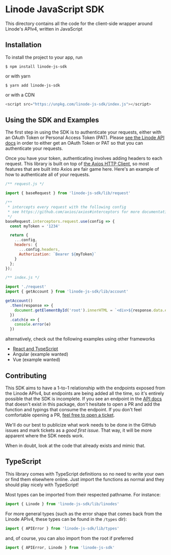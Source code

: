 # Linode JavaScript SDK

This directory contains all the code for the client-side wrapper around Linode's APIv4, written in JavaScript

## Installation

To install the project to your app, run

```
$ npm install linode-js-sdk
```

or with yarn

```
$ yarn add linode-js-sdk
```

or with a CDN

```js
<script src="https://unpkg.com/linode-js-sdk/index.js"></script>
```

## Using the SDK and Examples

The first step in using the SDK is to authenticate your requests, either with an OAuth Token or Personal Access Token (PAT). Please [see the Linode API docs](https://developers-linode.netlify.com/api/v4/#access-and-authentication) in order to either get an OAuth Token or PAT so that you can authenticate your requests.

Once you have your token, authenticating involves adding headers to each request. This library is built on top of [the Axios HTTP Client](https://github.com/axios/axios), so most features that are built into Axios are fair game here. Here's an example of how to authenticate all of your requests.

```js
/** request.js */

import { baseRequest } from 'linode-js-sdk/lib/request'

/** 
 * intercepts every request with the following config
 * see https://github.com/axios/axios#interceptors for more documentation.
 */
baseRequest.interceptors.request.use(config => {
  const myToken = '1234'

  return {
    ...config,
    headers: {
      ...config.headers,
      Authorization: `Bearer ${myToken}`
    }
  };
});
```

```js
/** index.js */

import './request'
import { getAccount } from 'linode-js-sdk/lib/account'

getAccount()
  .then(response => {
    document.getElementById('root').innerHTML = `<div>${response.data.email}</div>`
  })
  .catch(e => {
    console.error(e)
  })
```

alternatively, check out the following examples using other frameworks

* [React and TypeScript](./REACT.md)
* Angular (example wanted)
* Vue (example wanted)

## Contributing 

This SDK aims to have a 1-to-1 relationship with the endpoints exposed from the Linode APIv4, but endpoints are being added all the time, so it's entirely possible that the SDK is incomplete. If you see an endpoint in the [API docs](https://developers.linode.com/api/v4) that doesn't exist in this package, don't hesitate to open a PR and add the function and typings that consume the endpoint. If you don't feel comfortable opening a PR, [feel free to open a ticket](https://github.com/linode/manager/issues/new).

We'll do our best to publicize what work needs to be done in the GitHub issues and mark tickets as a _good first issue_. That way, it will be more apparent where the SDK needs work.

When in doubt, look at the code that already exists and mimic that.

## TypeScript

This library comes with TypeScript definitions so no need to write your own or find them elsewhere online. Just import the functions as normal and they should play nicely with TypeScript!

Most types can be imported from their respected pathname. For instance:

```js
import { Linode } from 'linode-js-sdk/lib/linodes'
```

For more general types (such as the error shape that comes back from the Linode APIv4, these types can be found in the `/types` dir):

```js
import { APIError } from 'linode-js-sdk/lib/types'
```

and, of course, you can also import from the root if preferred

```js
import { APIError, Linode } from 'linode-js-sdk'
```
